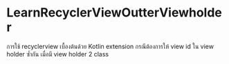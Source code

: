 # LearnRecyclerViewOutterViewholder
การใช้ recyclerview เบื้องต้นด้วย Kotlin extension กรณีต้องการให้ view id ใน view holder ซ้ำกัน เมื่อมี view holder 2  class
